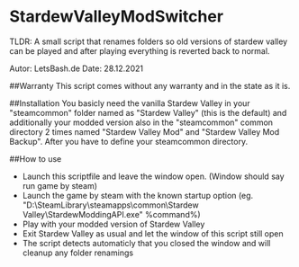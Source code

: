 # StardewValleyModSwitcher
TLDR: A small script that renames folders so old versions of stardew valley can be played and after playing everything is reverted back to normal.

Autor:        LetsBash.de
Date:         28.12.2021

##Warranty
This script comes without any warranty and in the state as it is.

##Installation 
You basicly need the vanilla Stardew Valley in your "steamcommon" folder named as 
"Stardew Valley" (this is the default) and additionally your modded version also 
in the "steamcommon" common directory 2 times named "Stardew Valley Mod" and
"Stardew Valley Mod Backup".
After you have to define your steamcommon directory.

##How to use
 - Launch this scriptfile and leave the window open. (Window should say run game by steam)
 - Launch the game by steam with the known startup option (eg. "D:\SteamLibrary\steamapps\common\Stardew Valley\StardewModdingAPI.exe" %command%)
 - Play with your modded version of Stardew Valley
 - Exit Stardew Valley as usual and let the window of this script still open
 - The script detects automaticly that you closed the window and will cleanup any folder renamings

